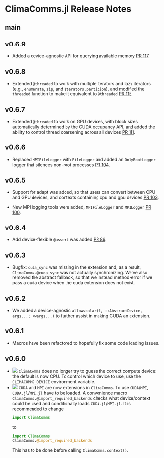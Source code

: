ClimaComms.jl Release Notes
========================

main
-------

v0.6.9
-------
- Added a device-agnostic API for querying available memory [PR 117](https://github.com/CliMA/ClimaComms.jl/pull/117).

v0.6.8
-------
- Extended `@threaded` to work with multiple iterators and lazy iterators (e.g., `enumerate`, `zip`, and `Iterators.partition`), and modified the `threaded` function to make it equivalent to `@threaded` [PR 115](https://github.com/CliMA/ClimaComms.jl/pull/115).

v0.6.7
-------
- Extended `@threaded` to work on GPU devices, with block sizes automatically determined by the CUDA occupancy API, and added the ability to control thread coarsening across all devices [PR 111](https://github.com/CliMA/ClimaComms.jl/pull/111).

v0.6.6
-------
- Replaced `MPIFileLogger` with `FileLogger` and added an `OnlyRootLogger` logger that silences non-root processes [PR 104](https://github.com/CliMA/ClimaComms.jl/pull/104).

v0.6.5
-------

- Support for adapt was added, so that users can convert between CPU and GPU
  devices, and contexts containing cpu and gpu devices [PR 103](https://github.com/CliMA/ClimaComms.jl/pull/103).

- New MPI logging tools were added, `MPIFileLogger` and `MPILogger` [PR 100](https://github.com/CliMA/ClimaComms.jl/pull/100).

v0.6.4
-------

- Add device-flexible `@assert` was added [PR 86](https://github.com/CliMA/ClimaComms.jl/pull/86).

v0.6.3
-------

- Bugfix: `cuda_sync` was missing in the extension and, as a result, `ClimaComms.@cuda_sync` was not actually synchronizing. We've also removed the abstract fallback, so that we instead method-error if we pass a cuda device when the cuda extension does not exist.

v0.6.2
-------

- We added a device-agnostic `allowscalar(f, ::AbstractDevice, args...; kwargs...)` to further assist in making CUDA an extension.

v0.6.1
-------

- Macros have been refactored to hopefully fix some code loading issues.

v0.6.0
-------

- ![][badge-💥breaking] `ClimaComms` does no longer try to guess the correct
  compute device: the default is now CPU. To control which device to use,
  use the `CLIMACOMMS_DEVICE` environment variable.
- ![][badge-💥breaking] `CUDA` and `MPI` are now extensions in `ClimaComms`. To
  use `CUDA`/`MPI`, `CUDA.jl`/`MPI.jl` have to be loaded. A convenience macro
  `ClimaComms.@import_required_backends` checks what device/context could be
  used and conditionally loads `CUDA.jl`/`MPI.jl`. It is recommended to change
  ```julia
  import ClimaComms
  ```
  to 
  ```julia
  import ClimaComms
  ClimaComms.@import_required_backends
  ```
  This has to be done before calling `ClimaComms.context()`.

[badge-💥breaking]: https://img.shields.io/badge/💥BREAKING-red.svg

